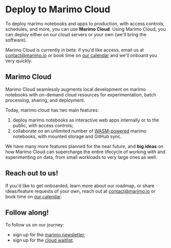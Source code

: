 # Deploy to Marimo Cloud

To deploy marimo notebooks and apps to production, with access controls,
schedules, and more, you can use **Marimo Cloud**. Using Marimo Cloud, you can
deploy either on our cloud servers or your own (we'll bring the software).

Marimo Cloud is currently in beta: if you'd like access, email us at
[contact@marimo.io](mailto:contact@marimo.io) or book time on [our
calendar](https://calendly.com/akshay-marimo) and we'll onboard you very quickly.

## Marimo Cloud

Marimo Cloud seamlessly augments local development on marimo notebooks with
on-demand cloud resources for experimentation, batch processing, sharing, and
deployment.

Today, marimo cloud has two main features:

1. deploy marimo notebooks as interactive web apps internally or to the public, with access controls;
2. collaborate on an unlimited number of [WASM-powered](/guides/wasm.md) marimo
   notebooks, with mounted storage and GitHub sync.

We have many more features planned for the near future, and **big ideas** on
how Marimo Cloud can supercharge the entire lifecycle of working with and
experimenting on data, from small workloads to very large ones as well.

## Reach out to us!

If you'd like to get onboarded, learn more about our roadmap, or share
ideas/feature requests of your own, reach out at
[contact@marimo.io](mailto:contact@marimo.io) or book time on
[our calendar](https://calendly.com/akshay-marimo).

## Follow along!

To follow us on our journey:

- sign up for the [marimo newsletter](https://marimo.io/newsletter);
- sign up for the [cloud waitlist](https://marimo.io/cloud).
